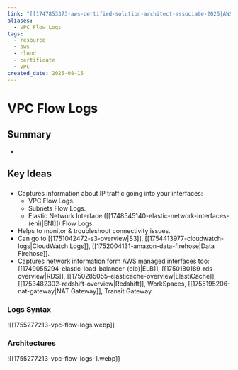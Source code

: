 ```yaml
---
link: "[[1747853373-aws-certified-solution-architect-associate-2025|AWS Certified Solution Architect Associate 2025]]"
aliases:
  - VPC Flow Logs
tags:
  - resource
  - aws
  - cloud
  - certificate
  - VPC
created_date: 2025-08-15
---
```

# VPC Flow Logs
## Summary
- 
## Key Ideas
### 
- Captures information about IP traffic going into your interfaces:
	- VPC Flow Logs.
	- Subnets Flow Logs.
	- Elastic Network Interface ([[1748545140-elastic-network-interfaces-(eni)|ENI]]) Flow Logs.
- Helps to monitor & troubleshoot connectivity issues.
- Can go to [[1751042472-s3-overview|S3]], [[1754413977-cloudwatch-logs|CloudWatch Logs]], [[1752004131-amazon-data-firehose|Data Firehose]].
- Captures network information form AWS managed interfaces too: [[1749055294-elastic-load-balancer-(elb)|ELB]], [[1750180189-rds-overview|RDS]], [[1750285055-elasticache-overview|ElastiCache]], [[1753482302-redshift-overview|Redshift]], WorkSpaces, [[1755195206-nat-gateway|NAT Gateway]], Transit Gateway..
### Logs Syntax
![[1755277213-vpc-flow-logs.webp]]

### Architectures
![[1755277213-vpc-flow-logs-1.webp]]


